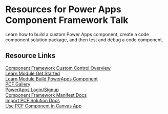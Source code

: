# Resources for Power Apps Component Framework Talk

Learn how to build a custom Power Apps component, create a code component solution package, and then test and debug a code component.

## Resource Links

[Component Framework Custom Control Overview](https://docs.microsoft.com/powerapps/developer/component-framework/custom-controls-overview?WT.mc_id=build-studiosession-cassieb) <br>
[Learn Module Get Started](https://docs.microsoft.com/learn/modules/get-started-component-framework/1-introduction?WT.mc_id=build-studiosession-cassieb)<br>
[Learn Module Build PowerApps Component](https://docs.microsoft.com/learn/modules/build-power-app-component/?WT.mc_id=build-studiosession-cassieb)<br>
[PCF Gallery](https://pcf.gallery/page/2/)<br>
[PowerApps Login/Signup](https://powerapps.microsoft.com/)<br>
[Component Framework Manifest Docs](https://docs.microsoft.com/powerapps/developer/component-framework/manifest-schema-reference/?WT.mc_id=build-studiosession-cassieb)<br>
[Import PCF Solution Docs](https://docs.microsoft.com/powerapps/maker/common-data-service/import-update-export-solutions/?WT.mc_id=build-studiosession-cassieb)<br>
[Use PCF Component in Canvas App](https://docs.microsoft.com/powerapps/developer/component-framework/component-framework-for-canvas-apps#add-components-to-a-canvas-app?WT.mc_id=build-studiosession-cassieb)<br>

